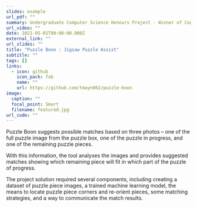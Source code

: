 ```yaml
---
slides: example
url_pdf: ""
summary: Undergraduate Computer Science Honours Project - Winner of Cognos Prize
url_video: ""
date: 2021-05-01T00:00:00.000Z
external_link: ""
url_slides: ""
title: "Puzzle Boon : Jigsaw Puzzle Assist"
subtitle: ""
tags: []
links:
  - icon: github
    icon_pack: fab
    name: ""
    url: https://github.com/tmayn062/puzzle-boon
image:
  caption: ""
  focal_point: Smart
  filename: featured.jpg
url_code: ""
---
```

Puzzle Boon suggests possible matches based on three photos – one of the full puzzle image from the puzzle box, one of the puzzle in progress, and one of the remaining puzzle pieces.

With this information, the tool analyses the images and provides suggested matches showing which
remaining piece will fit in which part of the puzzle of progress.

The project solution required several components, including creating a dataset of puzzle piece images, a trained
machine learning model, the means to locate puzzle piece corners and re-orient pieces, some matching
strategies, and a way to communicate the match results.

